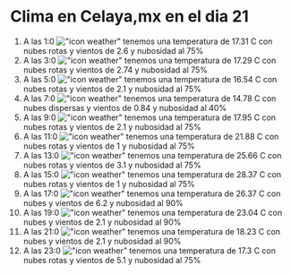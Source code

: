 # Clima en Celaya,mx en el dia 21

1. A las 1:0 !["icon weather"](http://openweathermap.org/img/w/04n.png) tenemos una temperatura de 17.31 C con nubes rotas y  vientos de 2.6 y nubosidad al 75%
1. A las 3:0 !["icon weather"](http://openweathermap.org/img/w/04n.png) tenemos una temperatura de 17.29 C con nubes rotas y  vientos de 2.74 y nubosidad al 75%
1. A las 5:0 !["icon weather"](http://openweathermap.org/img/w/04n.png) tenemos una temperatura de 16.54 C con nubes rotas y  vientos de 2.1 y nubosidad al 75%
1. A las 7:0 !["icon weather"](http://openweathermap.org/img/w/03n.png) tenemos una temperatura de 14.78 C con nubes dispersas y  vientos de 0.84 y nubosidad al 40%
1. A las 9:0 !["icon weather"](http://openweathermap.org/img/w/04d.png) tenemos una temperatura de 17.95 C con nubes rotas y  vientos de 2.1 y nubosidad al 75%
1. A las 11:0 !["icon weather"](http://openweathermap.org/img/w/04d.png) tenemos una temperatura de 21.88 C con nubes rotas y  vientos de 1 y nubosidad al 75%
1. A las 13:0 !["icon weather"](http://openweathermap.org/img/w/04d.png) tenemos una temperatura de 25.66 C con nubes rotas y  vientos de 3.1 y nubosidad al 75%
1. A las 15:0 !["icon weather"](http://openweathermap.org/img/w/04d.png) tenemos una temperatura de 28.37 C con nubes rotas y  vientos de 1 y nubosidad al 75%
1. A las 17:0 !["icon weather"](http://openweathermap.org/img/w/04d.png) tenemos una temperatura de 26.37 C con nubes y  vientos de 6.2 y nubosidad al 90%
1. A las 19:0 !["icon weather"](http://openweathermap.org/img/w/04n.png) tenemos una temperatura de 23.04 C con nubes y  vientos de 2.1 y nubosidad al 90%
1. A las 21:0 !["icon weather"](http://openweathermap.org/img/w/04n.png) tenemos una temperatura de 18.23 C con nubes y  vientos de 2.1 y nubosidad al 90%
1. A las 23:0 !["icon weather"](http://openweathermap.org/img/w/04n.png) tenemos una temperatura de 17.3 C con nubes rotas y  vientos de 5.1 y nubosidad al 75%
